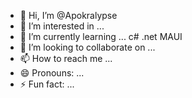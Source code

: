 - 👋 Hi, I’m @Apokralypse
- 👀 I’m interested in ...
- 🌱 I’m currently learning ... c# .net MAUI
- 💞️ I’m looking to collaborate on ...
- 📫 How to reach me ...
- 😄 Pronouns: ...
- ⚡ Fun fact: ...

<!---
Apokralypse/Apokralypse is a ✨ special ✨ repository because its `README.md` (this file) appears on your GitHub profile.
You can click the Preview link to take a look at your changes.
--->
